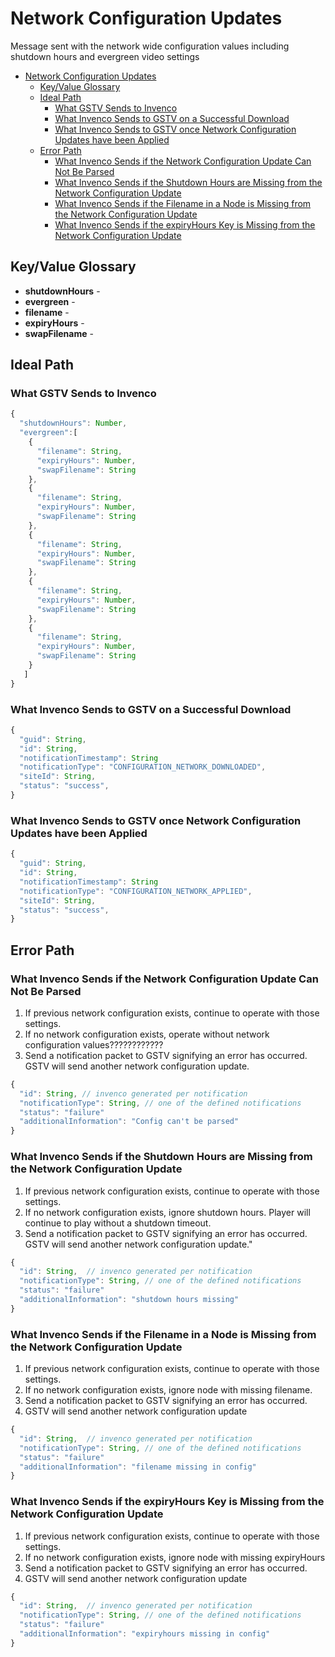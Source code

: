 # Network Configuration Updates

Message sent with the network wide configuration values including shutdown hours and evergreen video settings

<!-- TOC depthFrom:1 depthTo:6 withLinks:1 updateOnSave:1 orderedList:0 -->

- [Network Configuration Updates](#network-configuration-updates)
	- [Key/Value Glossary](#keyvalue-glossary)
	- [Ideal Path](#ideal-path)
		- [What GSTV Sends to Invenco](#what-gstv-sends-to-invenco)
		- [What Invenco Sends to GSTV on a Successful Download](#what-invenco-sends-to-gstv-on-a-successful-download)
		- [What Invenco Sends to GSTV once Network Configuration Updates have been Applied](#what-invenco-sends-to-gstv-once-network-configuration-updates-have-been-applied)
	- [Error Path](#error-path)
		- [What Invenco Sends if the Network Configuration Update Can Not Be Parsed](#what-invenco-sends-if-the-network-configuration-update-can-not-be-parsed)
		- [What Invenco Sends if the Shutdown Hours are Missing from the Network Configuration Update](#what-invenco-sends-if-the-shutdown-hours-are-missing-from-the-network-configuration-update)
		- [What Invenco Sends if the Filename in a Node is Missing from the Network Configuration Update](#what-invenco-sends-if-the-filename-in-a-node-is-missing-from-the-network-configuration-update)
		- [What Invenco Sends if the expiryHours Key is Missing from the Network Configuration Update](#what-invenco-sends-if-the-expiryhours-key-is-missing-from-the-network-configuration-update)

<!-- /TOC -->

## Key/Value Glossary
- **shutdownHours** -
- **evergreen** -
- **filename** -
- **expiryHours** -
- **swapFilename** -

## Ideal Path
### What GSTV Sends to Invenco
```javascript
{
  "shutdownHours": Number,
  "evergreen":[
    {
      "filename": String,
      "expiryHours": Number,
      "swapFilename": String
    },
    {
      "filename": String,
      "expiryHours": Number,
      "swapFilename": String
    },
    {
      "filename": String,
      "expiryHours": Number,
      "swapFilename": String
    },
    {
      "filename": String,
      "expiryHours": Number,
      "swapFilename": String
    },
    {
      "filename": String,
      "expiryHours": Number,
      "swapFilename": String
    }
   ]
}
```

### What Invenco Sends to GSTV on a Successful Download
```javascript
{
  "guid": String,
  "id": String,
  "notificationTimestamp": String
  "notificationType": "CONFIGURATION_NETWORK_DOWNLOADED",
  "siteId": String,
  "status": "success",
}
```

### What Invenco Sends to GSTV once Network Configuration Updates have been Applied
```javascript
{
  "guid": String,
  "id": String,
  "notificationTimestamp": String
  "notificationType": "CONFIGURATION_NETWORK_APPLIED",
  "siteId": String,
  "status": "success",
}
```

## Error Path
### What Invenco Sends if the Network Configuration Update Can Not Be Parsed
1. If previous network configuration exists, continue to operate with those settings.  
1. If no network configuration exists, operate without network configuration values????????????
1. Send a notification packet to GSTV signifying an error has occurred. GSTV will send another network configuration update.

```javascript
{
  "id": String, // invenco generated per notification
  "notificationType": String, // one of the defined notifications
  "status": "failure"
  "additionalInformation": "Config can't be parsed"
}
```

### What Invenco Sends if the Shutdown Hours are Missing from the Network Configuration Update
1. If previous network configuration exists, continue to operate with those settings.  
1. If no network configuration exists, ignore shutdown hours. Player will continue to play without a shutdown timeout.
1. Send a notification packet to GSTV signifying an error has occurred. GSTV will send another network configuration update."

```javascript
{
  "id": String,  // invenco generated per notification
  "notificationType": String, // one of the defined notifications
  "status": "failure"
  "additionalInformation": "shutdown hours missing"
}
```

### What Invenco Sends if the Filename in a Node is Missing from the Network Configuration Update
1. If previous network configuration exists, continue to operate with those settings.  
1. If no network configuration exists, ignore node with missing filename.  
1. Send a notification packet to GSTV signifying an error has occurred.
1. GSTV will send another network configuration update

```javascript
{
  "id": String,  // invenco generated per notification
  "notificationType": String, // one of the defined notifications
  "status": "failure"
  "additionalInformation": "filename missing in config"
}
```

### What Invenco Sends if the expiryHours Key is Missing from the Network Configuration Update
1. If previous network configuration exists, continue to operate with those settings.  
1. If no network configuration exists, ignore node with missing expiryHours  
1. Send a notification packet to GSTV signifying an error has occurred.
1. GSTV will send another network configuration update

``` javascript
{
  "id": String,  // invenco generated per notification
  "notificationType": String, // one of the defined notifications
  "status": "failure"
  "additionalInformation": "expiryhours missing in config"
}
```
